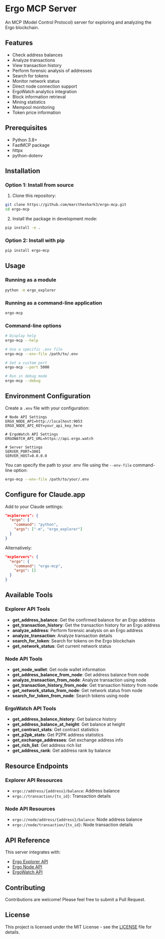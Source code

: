 # Ergo MCP Server

An MCP (Model Control Protocol) server for exploring and analyzing the Ergo blockchain.

## Features

- Check address balances
- Analyze transactions
- View transaction history
- Perform forensic analysis of addresses
- Search for tokens
- Monitor network status
- Direct node connection support
- ErgoWatch analytics integration
- Block information retrieval 
- Mining statistics
- Mempool monitoring
- Token price information

## Prerequisites

- Python 3.8+
- FastMCP package
- httpx
- python-dotenv

## Installation

### Option 1: Install from source

1. Clone this repository:
```bash
git clone https://github.com/marctheshark3/ergo-mcp.git
cd ergo-mcp
```

2. Install the package in development mode:
```bash
pip install -e .
```

### Option 2: Install with pip

```bash
pip install ergo-mcp
```

## Usage

### Running as a module

```bash
python -m ergo_explorer
```

### Running as a command-line application

```bash
ergo-mcp
```

### Command-line options

```bash
# Display help
ergo-mcp --help

# Use a specific .env file
ergo-mcp --env-file /path/to/.env

# Set a custom port
ergo-mcp --port 5000

# Run in debug mode
ergo-mcp --debug
```

## Environment Configuration

Create a `.env` file with your configuration:

```
# Node API Settings
ERGO_NODE_API=http://localhost:9053
ERGO_NODE_API_KEY=your_api_key_here

# ErgoWatch API Settings
ERGOWATCH_API_URL=https://api.ergo.watch

# Server Settings
SERVER_PORT=3001
SERVER_HOST=0.0.0.0
```

You can specify the path to your .env file using the `--env-file` command-line option:

```bash
ergo-mcp --env-file /path/to/your/.env
```

## Configure for Claude.app

Add to your Claude settings:

```json
"mcpServers": {
  "ergo": {
    "command": "python",
    "args": ["-m", "ergo_explorer"]
  }
}
```

Alternatively:

```json
"mcpServers": {
  "ergo": {
    "command": "ergo-mcp",
    "args": []
  }
}
```

## Available Tools

### Explorer API Tools

- **get_address_balance**: Get the confirmed balance for an Ergo address
- **get_transaction_history**: Get the transaction history for an Ergo address
- **analyze_address**: Perform forensic analysis on an Ergo address
- **analyze_transaction**: Analyze transaction details
- **search_for_token**: Search for tokens on the Ergo blockchain
- **get_network_status**: Get current network status

### Node API Tools

- **get_node_wallet**: Get node wallet information
- **get_address_balance_from_node**: Get address balance from node
- **analyze_transaction_from_node**: Analyze transaction using node
- **get_transaction_history_from_node**: Get transaction history from node
- **get_network_status_from_node**: Get network status from node
- **search_for_token_from_node**: Search tokens using node

### ErgoWatch API Tools

- **get_address_balance_history**: Get balance history
- **get_address_balance_at_height**: Get balance at height
- **get_contract_stats**: Get contract statistics
- **get_p2pk_stats**: Get P2PK address statistics
- **get_exchange_addresses**: Get exchange address info
- **get_rich_list**: Get address rich list
- **get_address_rank**: Get address rank by balance

## Resource Endpoints

### Explorer API Resources
- `ergo://address/{address}/balance`: Address balance
- `ergo://transaction/{tx_id}`: Transaction details

### Node API Resources
- `ergo://node/address/{address}/balance`: Node address balance
- `ergo://node/transaction/{tx_id}`: Node transaction details

## API Reference

This server integrates with:
- [Ergo Explorer API](https://api.ergoplatform.com/api/v1)
- [Ergo Node API](https://github.com/ergoplatform/ergo/blob/master/src/main/resources/api/openapi.yaml)
- [ErgoWatch API](https://api.ergo.watch/docs)

## Contributing

Contributions are welcome! Please feel free to submit a Pull Request.

## License

This project is licensed under the MIT License - see the [LICENSE](LICENSE) file for details.